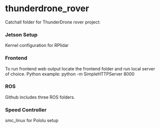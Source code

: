 # thunderdrone_rover

Catchall folder for ThunderDrone rover project:


### Jetson Setup
Kernel configuration for RPlidar

### Frontend
To run frontend web output locate the frontend folder and run local server of choice.
Python example: python -m SimpleHTTPServer 8000

### ROS
Github includes three ROS folders.

### Speed Controller
smc_linux for Pololu setup


